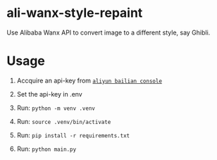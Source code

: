 # ali-wanx-style-repaint
Use Alibaba Wanx API to convert image to a different style, say Ghibli.


# Usage
1. Accquire an api-key from [`aliyun bailian console`](https://bailian.console.aliyun.com/?apiKey=1#/api-key)

2. Set the api-key in .env

3. Run: ```python -m venv .venv```

4. Run: ```source .venv/bin/activate```

5. Run: ```pip install -r requirements.txt```

6. Run: ```python main.py```
